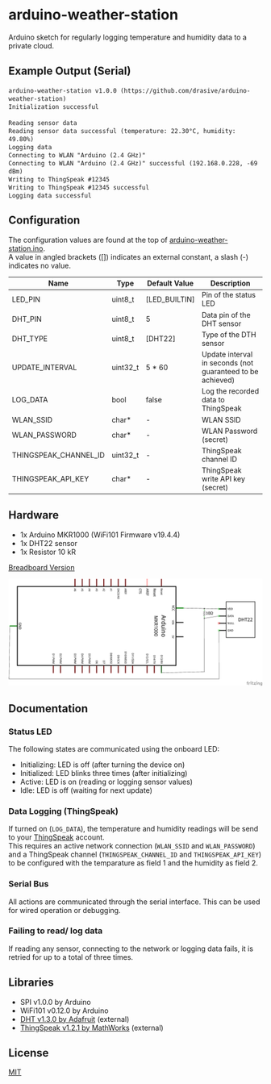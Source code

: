 # arduino-weather-station

Arduino sketch for regularly logging temperature and humidity data to a private cloud.

## Example Output (Serial)
```
arduino-weather-station v1.0.0 (https://github.com/drasive/arduino-weather-station)
Initialization successful

Reading sensor data
Reading sensor data successful (temperature: 22.30°C, humidity: 49.80%)
Logging data
Connecting to WLAN "Arduino (2.4 GHz)"
Connecting to WLAN "Arduino (2.4 GHz)" successful (192.168.0.228, -69 dBm)
Writing to ThingSpeak #12345
Writing to ThingSpeak #12345 successful
Logging data successful
```

## Configuration
The configuration values are found at the top of [arduino-weather-station.ino](/src/arduino-weather-station.ino).  
A value in angled brackets ([]) indicates an external constant, a slash (-) indicates no value.

Name                  | Type     | Default Value   | Description
----------------------|----------|-----------------|------------
LED_PIN               | uint8_t  | [LED_BUILTIN]   | Pin of the status LED
DHT_PIN               | uint8_t  | 5               | Data pin of the DHT sensor
DHT_TYPE              | uint8_t  | [DHT22]         | Type of the DTH sensor
UPDATE_INTERVAL       | uint32_t | 5 * 60          | Update interval in seconds (not guaranteed to be achieved)
LOG_DATA              | bool     | false           | Log the recorded data to ThingSpeak
WLAN_SSID             | char*    | -               | WLAN SSID
WLAN_PASSWORD         | char*    | -               | WLAN Password (secret)
THINGSPEAK_CHANNEL_ID | uint32_t | -               | ThingSpeak channel ID
THINGSPEAK_API_KEY    | char*    | -               | ThingSpeak write API key (secret)

## Hardware
- 1x Arduino MKR1000 (WiFi101 Firmware v19.4.4)
- 1x DHT22 sensor
- 1x Resistor 10 kR

[Breadboard Version](/circuit/Breadboard.png)

![Circuit](/circuit/Circuit.png)

## Documentation
### Status LED
The following states are communicated using the onboard LED:
- Initializing: LED is off (after turning the device on)
- Initialized:  LED blinks three times (after initializing)
- Active:       LED is on (reading or logging sensor values)
- Idle:         LED is off (waiting for next update)

### Data Logging (ThingSpeak)
If turned on (`LOG_DATA`), the temperature and humidity readings will be send to your [ThingSpeak](https://thingspeak.com/) account.  
This requires an active network connection (`WLAN_SSID` and `WLAN_PASSWORD`) and a ThingSpeak channel (`THINGSPEAK_CHANNEL_ID` and `THINGSPEAK_API_KEY`) to be configured with the temparature as field 1 and the humidity as field 2.

### Serial Bus
All actions are communicated through the serial interface. This can be used for wired operation or debugging.

### Failing to read/ log data
If reading any sensor, connecting to the network or logging data fails, it is retried for up to a total of three times.

## Libraries
- SPI v1.0.0 by Arduino
- WiFi101 v0.12.0 by Arduino
- [DHT v1.3.0 by Adafruit](https://github.com/adafruit/DHT-sensor-library) (external)
- [ThingSpeak v1.2.1 by MathWorks](https://github.com/mathworks/thingspeak-arduino) (external)

## License
[MIT](/LICENSE)
